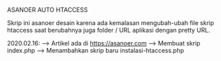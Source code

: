 ASANOER AUTO HTACCESS

Skrip ini asanoer desain karena ada kemalasan mengubah-ubah file skrip
htaccess saat berubahnya juga folder / URL aplikasi dengan pretty URL.


2020.02.16:
--> Artikel ada di https://asanoer.com
--> Membuat skrip index.php
--> Menambahkan skrip baru instalasi-htaccess.php
